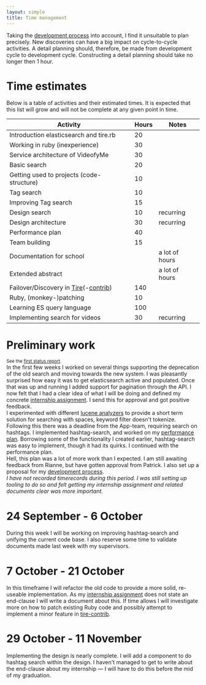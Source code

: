 ```yaml
---
layout: simple
title: Time management
---
```


Taking the [development process] into account, I find it unsuitable to plan precisely. New discoveries can have a big impact on cycle-to-cycle activities. A detail planning should, therefore, be made from development cycle to development cycle. Constructing a detail planning should take no longer then 1 hour.

# Time estimates
Below is a table of activities and their estimated times. It is expected that this list will grow and will not be complete at any given point in time.

Activity                                    | Hours | Notes |
|-------------------------------------------|-------|-------|
Introduction elasticsearch and tire.rb      |   20
Working in ruby (inexperience)              |   30
Service architecture of VideofyMe           |   30
Basic search                                |   20
Getting used to projects (code-structure)   |   10
Tag search                                  |   10
Improving Tag search                        |   15
Design search                               |   10  |   recurring
Design architecture                         |   30  |   recurring
Performance plan                            |   40
Team building                               |   15
Documentation for school                    |       |   a lot of hours
Extended abstract                           |       |   a lot of hours
Failover/Discovery in [Tire]\(-[contrib])   |   140 |
Ruby, (monkey-)patching                     |   10  |
Learning ES query language                  |   100 |
Implementing search for videos              |   30  | recurring


# Preliminary work
<small>See the [first status report].</small>  
In the first few weeks I worked on several things supporting the deprecation of the old search and moving towards the new system. I was pleasantly surprised how easy it was to get elasticsearch active and populated. Once that was up and running I added support for pagination through the API. I now felt that I had a clear idea of what I will be doing and defined my concrete [internship assignment]. I send this for approval and got positive feedback.  
I experimented with different [lucene analyzers] to provide a short term solution for searching with spaces, keyword filter doesn't tokenize. Following this there was a deadline from the App-team, requiring search on hashtags. I implemented hashtag-search, and worked on my [performance plan]. Borrowing some of the functionality I created earlier, hashtag-search was easy to implement, though it had its quirks. I continued with the performance plan.  
Hell, this plan was a lot of more work than I expected. I am still awaiting feedback from Rianne, but have gotten approval from Patrick. I also set up a proposal for my [development process].  
*I have not recorded timerecords during this period. I was still setting up tooling to do so and felt getting my internship assignment and related documents clear was more important.*

# 24 September - 6 October
During this week I will be working on improving hashtag-search and unifying the current code base. I also reserve some time to validate documents made last week with my supervisors.

# 7 October - 21 October
In this timeframe I will refactor the old code to provide a more solid, re-useable implementation. As my [internship assignment] does not state an end-clause I will write a document about this. If time allows I will investigate more on how to patch existing Ruby code and possibly attempt to implement a minor feature in [tire-contrib].

# 29 October -  11 November
Implementing the design is nearly complete. I will add a component to do hashtag search within the design. I haven't managed to get to write about the end-clause about my internship — I will have to do this before the mid of my graduation.

[first status report]: status-reports.html
[development process]: development-process.html
[internship assignment]: graduation-assignment.html
[lucene analyzers]: http://lucene.apache.org/core/old_versioned_docs/versions/3_0_1/api/all/org/apache/lucene/analysis/Analyzer.html
[performance plan]: performance-plan.html
[tire]: https://github.com/karmi/tire
[tire-contrib]: https://github.com/karmi/tire-contrib
[contrib]: https://github.com/karmi/tire-contrib

